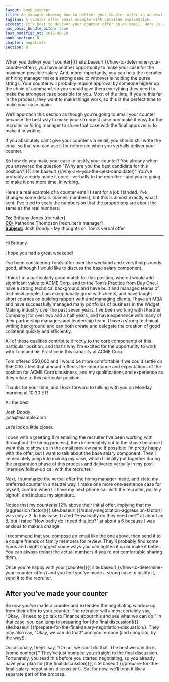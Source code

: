 ```yaml
---
layout: book_excerpt
title: An example showing how to deliver your counter offer in an email
tagline: A counter offer email example with detailed explanation
excerpt: It's best to deliver your counter offer in an email. Here is a counter offer email example with detailed explanation.
has_basic_bundle_pitch: true
last_modified_at: 2016-06-29
book_section: 8
chapter: negotiate
section: 8
---
```


When you deliver your [counter]({{ site.baseurl }}/how-to-determine-your-counter-offer/), you have another opportunity to make your case for the maximum possible salary. And, more importantly, you can help the recruiter or hiring manager make a strong case to whoever is holding the purse strings. Your counter will probably require approval by someone higher up the chain of command, so you should give them everything they need to make the strongest case possible for you. Most of the time, if you’re this far in the process, they want to make things work, so this is the perfect time to make your case again.

We’ll approach this section as though you’re going to email your counter because the best way to make your strongest case *and* make it easy for the recruiter or hiring manager to share that case with the final approver is to make it in writing. 

If you absolutely can’t give your counter via email, you should still write the email so that you can use it for reference when you verbally deliver your counter.

So how do you make your case to justify your counter? You already when you answered the question "[Why are you the best candidate for this position?]({{ site.baseurl }}/why-are-you-the-best-candidate/)" You’ve probably already made it once—verbally to the recruiter—and you’re going to make it one more time, in writing.

Here’s a real example of a counter email I sent for a job I landed. I’ve changed some details (names, numbers), but this is almost exactly what I sent. I’ve tried to scale the numbers so that the proportions are about the same as the real numbers.

<div class='sample-email'>
<p>
	<strong><u>To:</u></strong> Brittany Jones <brittany.jones@example.com> [recruiter]<br>
	<strong><u>CC:</u></strong> Katherine Thompson <katherine.thompson@example.com> [recruiter’s manager]<br>
	<strong><u>Subject:</u></strong> Josh Doody - My thoughts on Tom’s verbal offer
</p>
<hr>
<p>Hi Brittany</p>
<p>I hope you had a great weekend!</p>
<p>I've been considering Tom’s offer over the weekend and everything sounds good, although I would like to discuss the base salary component.</p>
<p>I think I'm a particularly good match for this position, where I would add significant value to ACME Corp. and to the Tom’s Practice from Day One. I have a strong technical background and have built and managed teams of technical people. I am exceptionally good with clients, and have taught short courses on building rapport with and managing clients. I have an MBA and have successfully managed many portfolios of business in the Widget Making industry over the past seven years. I've been working with [Partner Company] for over two and a half years, and have experience with many of their partnership managers and leadership team. I have a strong technical writing background and can both create and delegate the creation of good collateral quickly and efficiently. </p>
<p>All of these qualities contribute directly to the core components of this particular position, and that's why I'm excited for the opportunity to work with Tom and his Practice in this capacity at ACME Corp.</p>
<p>Tom offered $50,000 and I would be more comfortable if we could settle on $56,000. I feel that amount reflects the importance and expectations of the position for ACME Corp’s business, and my qualifications and experience as they relate to this particular position. </p>
<p>Thanks for your time, and I look forward to talking with you on Monday morning at 10:30 ET!</p>
<p>All the best</p>
<p>Josh Doody<br>
josh@example.com</p>
</div>

<!-- >{% include book_ad_box.html offer="the sample counter offer email template" blurb="Get this email template and several others when you buy <em>Fearless Salary Negotiation</em>." %} -->

Let’s look a little closer.

I open with a greeting (I’m emailing the recruiter I’ve been working with throughout the hiring process), then immediately cut to the chase because I want this to show up in the email preview pane if possible: I’m pretty happy with the offer, but I want to talk about the base salary component. Then I immediately jump into making my case, which I initially put together during the preparation phase of this process and delivered verbally in my post-interview follow-up call with the recruiter. 

Next, I summarize the verbal offer the hiring manager made, and state my preferred counter in a neutral way. I make one more one-sentence case for myself, confirm when I’ll have my next phone call with the recruiter, politely signoff, and include my signature.

Notice that my counter is 12% above their initial offer, implying that my [aggression factor]({{ site.baseurl }}/salary-negotiation-aggression-factor/) was only a 2. In this case, I rated "How badly do they need me?" at about an 8, but I rated “How badly do I need this job?” at about a 6 because I was anxious to make a change.

I recommend that you compose an email like the one above, then send it to a couple friends or family members for review. They’ll probably find some typos and might suggest some ways you can tighten it up or make it better. You can always redact the actual numbers if you’re not comfortable sharing them.

Once you’re happy with your [counter]({{ site.baseurl }}/how-to-determine-your-counter-offer/) and you feel you’ve made a strong case to justify it, send it to the recruiter. 

## After you’ve made your counter

So now you’ve made a counter and extended the negotiating window up from their offer to your counter. The recruiter will almost certainly say, "Okay, I’ll need to go talk to Finance about this and see what we can do." In that case, you can jump to preparing for [the final discussion]({{ site.baseurl }}/prepare-for-the-final-salary-negotiation-discussion/). They may also say, “Okay, we can do that!” and you’re done (and congrats, by the way!). 

Occasionally, they’ll say, "Oh no, we can’t do that. The best we can do is [some number]." They’ve just bumped you straight to the final discussion. Fortunately, you read this before you started negotiating, so you already have your plan for [the final discussion]({{ site.baseurl }}/prepare-for-the-final-salary-negotiation-discussion/). But for now, we’ll treat it like a separate part of the process.